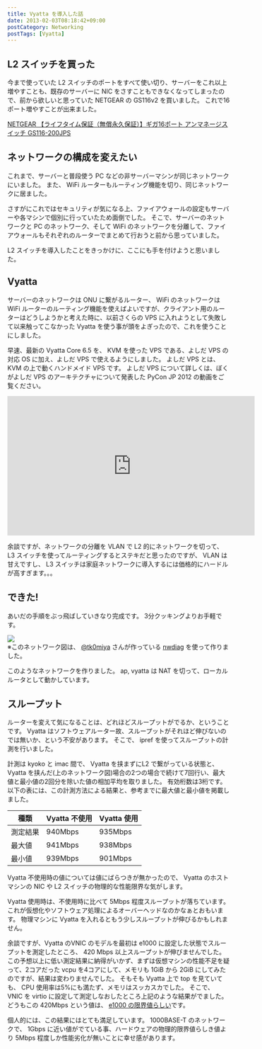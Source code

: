 ```yaml
---
title: Vyatta を導入した話
date: 2013-02-03T08:18:42+09:00
postCategory: Networking
postTags: [Vyatta]
---
```


## L2 スイッチを買った

今まで使っていた L2 スイッチのポートをすべて使い切り、サーバーをこれ以上増やすことも、既存のサーバーに NIC をさすこともできなくなってしまったので、前から欲しいと思っていた NETGEAR の GS116v2 を買いました。
これで16ポート増やすことが出来ました。

[NETGEAR 【ライフタイム保証（無償永久保証）】ギガ16ポート アンマネージスイッチ GS116-200JPS](http://www.amazon.co.jp/dp/B002T0ISNU/)

## ネットワークの構成を変えたい

これまで、サーバーと普段使う PC などの非サーバーマシンが同じネットワークにいました。
また、 WiFi ルーターもルーティング機能を切り、同じネットワークに居ました。

さすがにこれではセキュリティが気になる上、ファイアウォールの設定もサーバーや各マシンで個別に行っていたため面倒でした。
そこで、サーバーのネットワークと PC のネットワーク、そして WiFi のネットワークを分離して、ファイアウォールもそれぞれのルーターでまとめて行おうと前から思っていました。

L2 スイッチを導入したことをきっかけに、ここにも手を付けようと思いました。

## Vyatta

サーバーのネットワークは ONU に繋がるルーター、 WiFi のネットワークは WiFi ルーターのルーティング機能を使えばよいですが、クライアント用のルーターはどうしようかと考えた時に、以前さくらの VPS に入れようとして失敗して以来触ってこなかった Vyatta を使う事が頭をよぎったので、これを使うことにしました。

早速、最新の Vyatta Core 6.5 を、 KVM を使った VPS である、よしだ VPS の対応 OS に加え、よしだ VPS で使えるようにしました。
よしだ VPS とは、 KVM の上で動くハンドメイド VPS です。
よしだ VPS について詳しくは、ぼくがよしだ VPS のアーキテクチャについて発表した PyCon JP 2012 の動画をご覧ください。

<iframe width="560" height="315" src="https://www.youtube.com/embed/tOWZB9tFgu8" frameborder="0" allowfullscreen></iframe>

余談ですが、ネットワークの分離を VLAN で L2 的にネットワークを切って、 L3 スイッチを使ってルーティングするとステキだと思ったのですが、 VLAN は甘えですし、 L3 スイッチは家庭ネットワークに導入するには価格的にハードルが高すぎます。。。

## できた!

あいだの手順をぶっ飛ばしていきなり完成です。
3分クッキングよりお手軽です。

[![](https://blogmedia.yosida95.com/2013/02/03/081842/network-graph.png)](https://blogmedia.yosida95.com/2013/02/03/081842/network-graph.png)<br />
※このネットワーク図は、 [@tk0miya](http://twitter.com/tk0miya) さんが作っている [nwdiag](http://blockdiag.com/ja/nwdiag/index.html) を使って作りました。

このようなネットワークを作りました。
ap, vyatta は NAT を切って、ローカルルータとして動かしています。

## スループット

ルーターを変えて気になることは、どれほどスループットがでるか、ということです。
Vyatta はソフトウェアルーター故、スループットがそれほど伸びないのでは無いか、という不安があります。
そこで、 ipref を使ってスループットの計測を行いました。

計測は kyoko と imac 間で、 Vyatta を挟まずにL2 で繋がっている状態と、 Vyatta を挟んだ(上のネットワーク図)場合の2つの場合で続けて7回行い、最大値と最小値の2回分を除いた値の相加平均を取りました。
有効桁数は3桁です。
以下の表には、この計測方法による結果と、参考までに最大値と最小値を掲載しました。

| 種類     | Vyatta 不使用 | Vyatta 使用 |
| -------- | ------------- | ----------- |
| 測定結果 | 940Mbps       | 935Mbps     |
| 最大値   | 941Mbps       | 938Mbps     |
| 最小値   | 939Mbps       | 901Mbps     |

Vyatta 不使用時の値については値にばらつきが無かったので、 Vyatta のホストマシンの NIC や L2 スイッチの物理的な性能限界な気がします。

Vyatta 使用時は、不使用時に比べて 5Mbps 程度スループットが落ちています。
これが仮想化やソフトウェア処理によるオーバーヘッドなのかなぁとおもいます。
物理マシンに Vyatta を入れるともう少しスループットが伸びるかもしれません。

余談ですが、Vyatta のVNIC のモデルを最初は e1000 に設定した状態でスループットを測定したところ、 420 Mbps 以上スループットが伸びませんでした。
この予想以上に低い測定結果に納得がいかず、まずは仮想マシンの性能不足を疑って、2コアだった vcpu を4コアにして、メモリも 1GiB から 2GiB にしてみたのですが、結果は変わりませんでした。
そもそも Vyatta 上で top を見ていても、 CPU 使用率は5%にも満たず、メモリはスッカスカでした。
そこで、 VNIC を virtio に設定して測定しなおしたところ上記のような結果がでました。
どうもこの 420Mbps という値は、 [e1000 の限界値らしい](http://home.kendomo.net/diary.php/2009-09-30/1)です。

個人的には、この結果にはとても満足しています。
1000BASE-T のネットワークで、 1Gbps に近い値がでている事、ハードウェアの物理的限界値らしき値より 5Mbps 程度しか性能劣化が無いことに幸せ感があります。
